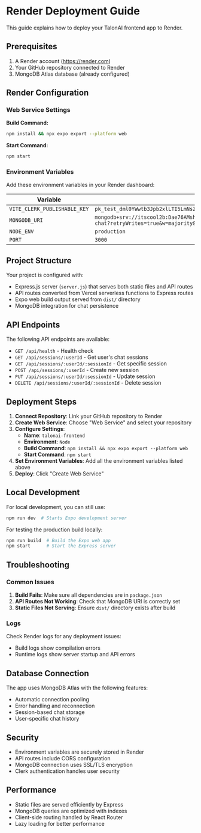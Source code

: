 # Render Deployment Guide

This guide explains how to deploy your TalonAI frontend app to Render.

## Prerequisites

1. A Render account (https://render.com)
2. Your GitHub repository connected to Render
3. MongoDB Atlas database (already configured)

## Render Configuration

### Web Service Settings

**Build Command:**
```bash
npm install && npx expo export --platform web
```

**Start Command:**
```bash
npm start
```

### Environment Variables

Add these environment variables in your Render dashboard:

| Variable | Value |
|----------|--------|
| `VITE_CLERK_PUBLISHABLE_KEY` | `pk_test_dml0YWwtb3Jpb2xlLTI5LmNsZXJrLmFjY291bnRzLmRldiQ` |
| `MONGODB_URI` | `mongodb+srv://itscool2b:Dae76AMshAiS8ost@talonai.biu18sm.mongodb.net/talonai-chat?retryWrites=true&w=majority&appName=TalonAI` |
| `NODE_ENV` | `production` |
| `PORT` | `3000` |

## Project Structure

Your project is configured with:
- Express.js server (`server.js`) that serves both static files and API routes
- API routes converted from Vercel serverless functions to Express routes
- Expo web build output served from `dist/` directory
- MongoDB integration for chat persistence

## API Endpoints

The following API endpoints are available:

- `GET /api/health` - Health check
- `GET /api/sessions/:userId` - Get user's chat sessions
- `GET /api/sessions/:userId/:sessionId` - Get specific session
- `POST /api/sessions/:userId` - Create new session
- `PUT /api/sessions/:userId/:sessionId` - Update session
- `DELETE /api/sessions/:userId/:sessionId` - Delete session

## Deployment Steps

1. **Connect Repository**: Link your GitHub repository to Render
2. **Create Web Service**: Choose "Web Service" and select your repository
3. **Configure Settings**:
   - **Name**: `talonai-frontend`
   - **Environment**: `Node`
   - **Build Command**: `npm install && npx expo export --platform web`
   - **Start Command**: `npm start`
4. **Set Environment Variables**: Add all the environment variables listed above
5. **Deploy**: Click "Create Web Service"

## Local Development

For local development, you can still use:
```bash
npm run dev  # Starts Expo development server
```

For testing the production build locally:
```bash
npm run build  # Build the Expo web app
npm start      # Start the Express server
```

## Troubleshooting

### Common Issues

1. **Build Fails**: Make sure all dependencies are in `package.json`
2. **API Routes Not Working**: Check that MongoDB URI is correctly set
3. **Static Files Not Serving**: Ensure `dist/` directory exists after build

### Logs

Check Render logs for any deployment issues:
- Build logs show compilation errors
- Runtime logs show server startup and API errors

## Database Connection

The app uses MongoDB Atlas with the following features:
- Automatic connection pooling
- Error handling and reconnection
- Session-based chat storage
- User-specific chat history

## Security

- Environment variables are securely stored in Render
- API routes include CORS configuration
- MongoDB connection uses SSL/TLS encryption
- Clerk authentication handles user security

## Performance

- Static files are served efficiently by Express
- MongoDB queries are optimized with indexes
- Client-side routing handled by React Router
- Lazy loading for better performance 